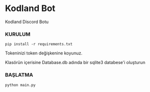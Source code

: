 # Kodland Bot
Kodland Discord Botu

### KURULUM

```pip install -r requirements.txt```

Tokeninizi token değişkenine koyunuz.

Klasörün içerisine Database.db adında bir sqlite3 databese'i oluşturun

### BAŞLATMA

```python main.py```

